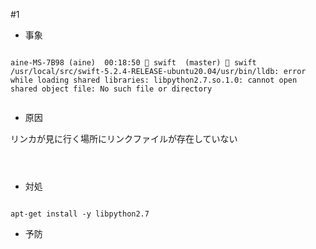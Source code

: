 #1


- 事象

```

aine-MS-7B98 (aine)  00:18:50  swift  (master)  swift
/usr/local/src/swift-5.2.4-RELEASE-ubuntu20.04/usr/bin/lldb: error while loading shared libraries: libpython2.7.so.1.0: cannot open shared object file: No such file or directory


```


- 原因

リンカが見に行く場所にリンクファイルが存在していない

```



```


- 対処

```

apt-get install -y libpython2.7

```


- 予防


```


```
